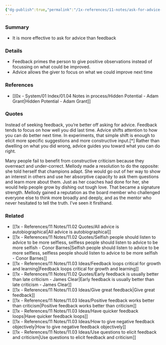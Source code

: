 ```yaml
---
{"dg-publish":true,"permalink":"/1x-references/11-notes/ask-for-advice-instead-of-feedback/","title":"Ask for advice instead of feedback","created":"2024-05-29T20:04:09.601+03:00","updated":"2024-05-29T20:27:28.692+03:00"}
---
```



### Summary
- It is more effective to ask for advice than feedback

### Details
- Feedback primes the person to give positive observations instead of focussing on what could be improved.
- Advice allows the giver to focus on what we could improve next time

### References
- [[0x - System/01 Index/01.04 Notes in process/Hidden Potential - Adam Grant\|Hidden Potential - Adam Grant]]

### Quotes

Instead of seeking feedback, you’re better off asking for advice. Feedback tends to focus on how well you did last time. Advice shifts attention to how you can do better next time. In experiments, that simple shift is enough to elicit more specific suggestions and more constructive input.[*] Rather than dwelling on what you did wrong, advice guides you toward what you can do right.

Many people fail to benefit from constructive criticism because they
overreact and under-correct. Mellody made a resolution to do the opposite: she told herself that champions adapt. She would go out of her way to show an interest in others and use her absorptive capacity to ask them questions and learn more about them. Just as her coaches had done for her, she would help people grow by dishing out tough love. That became a signature strength. Mellody gained a reputation as the board member who challenged everyone else to think more broadly and deeply, and as the mentor who never hesitated to tell the truth. I’ve seen it firsthand.

### Related
- [[1x - References/11 Notes/11.02 Quotes/All advice is autobiographical\|All advice is autobiographical]]
- [[1x - References/11 Notes/11.02 Quotes/Selfish people should listen to advice to be more selfless, selfless people should listen to advice to be more selfish - Conor Barnes\|Selfish people should listen to advice to be more selfless, selfless people should listen to advice to be more selfish - Conor Barnes]]
- [[1x - References/11 Notes/11.03 Ideas/Feedback loops critical for growth and learning\|Feedback loops critical for growth and learning]]
- [[1x - References/11 Notes/11.02 Quotes/Early feedback is usually better than late criticism - James Clear\|Early feedback is usually better than late criticism - James Clear]]
- [[1x - References/11 Notes/11.03 Ideas/Give great feedback\|Give great feedback]]
- [[1x - References/11 Notes/11.03 Ideas/Positive feedback works better than criticism\|Positive feedback works better than criticism]]
- [[1x - References/11 Notes/11.03 Ideas/Have quicker feedback loops\|Have quicker feedback loops]]
- [[1x - References/11 Notes/11.03 Ideas/How to give negative feedback objectively\|How to give negative feedback objectively]]
- [[1x - References/11 Notes/11.03 Ideas/Use questions to elicit feedback and criticism\|Use questions to elicit feedback and criticism]]